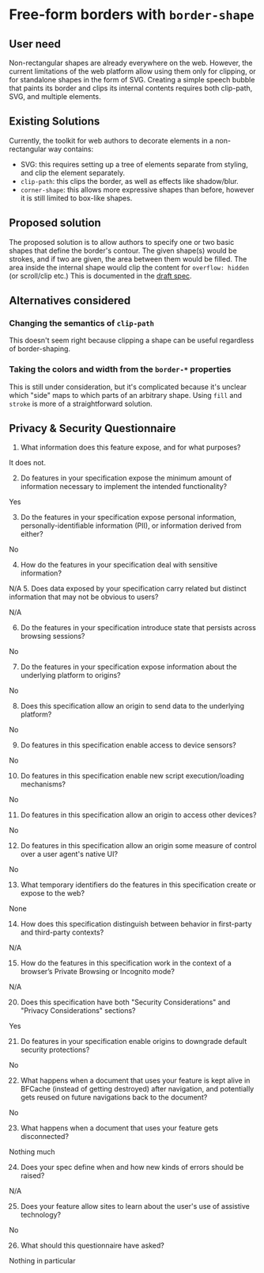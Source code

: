 # Free-form borders with `border-shape`

## User need
Non-rectangular shapes are already everywhere on the web. However, the current limitations of the web platform allow using them only for clipping, or for standalone shapes in the form of SVG.
Creating a simple speech bubble that paints its border and clips its internal contents requires both clip-path, SVG, and multiple elements.

## Existing Solutions
Currently, the toolkit for web authors to decorate elements in a non-rectangular way contains:
- SVG: this requires setting up a tree of elements separate from styling, and clip the element separately.
- `clip-path`: this clips the border, as well as effects like shadow/blur.
- `corner-shape`: this allows more expressive shapes than before, however it is still limited to box-like shapes.
  
## Proposed solution
The proposed solution is to allow authors to specify one or two basic shapes that define the border's contour.
The given shape(s) would be strokes, and if two are given, the area between them would be filled.
The area inside the internal shape would clip the content for `overflow: hidden` (or scroll/clip etc.)
This is documented in the [draft spec](https://drafts.csswg.org/css-borders-4/#border-shape).

## Alternatives considered

### Changing the semantics of `clip-path`
This doesn't seem right because clipping a shape can be useful regardless of border-shaping.

### Taking the colors and width from the `border-*` properties
This is still under consideration, but it's complicated because it's unclear which "side" maps to which parts of an arbitrary shape.
Using `fill` and `stroke` is more of a straightforward solution.

## Privacy & Security Questionnaire

01.  What information does this feature expose,
     and for what purposes?

It does not.
     
2.  Do features in your specification expose the minimum amount of information
     necessary to implement the intended functionality?

Yes

3.  Do the features in your specification expose personal information,
     personally-identifiable information (PII), or information derived from
     either?

No

4.  How do the features in your specification deal with sensitive information?

N/A
5.  Does data exposed by your specification carry related but distinct
     information that may not be obvious to users?

N/A

6.  Do the features in your specification introduce state
     that persists across browsing sessions?

No

7.  Do the features in your specification expose information about the
     underlying platform to origins?

No

8.  Does this specification allow an origin to send data to the underlying
     platform?

No

9.  Do features in this specification enable access to device sensors?

No

10.  Do features in this specification enable new script execution/loading
     mechanisms?

No

11.  Do features in this specification allow an origin to access other devices?

No

12.  Do features in this specification allow an origin some measure of control over
     a user agent's native UI?

No

13.  What temporary identifiers do the features in this specification create or
     expose to the web?

None

14.  How does this specification distinguish between behavior in first-party and
     third-party contexts?

N/A

15.  How do the features in this specification work in the context of a browser’s
     Private Browsing or Incognito mode?

N/A

20.  Does this specification have both "Security Considerations" and "Privacy
     Considerations" sections?

Yes

21.  Do features in your specification enable origins to downgrade default
     security protections?

No

22.  What happens when a document that uses your feature is kept alive in BFCache
     (instead of getting destroyed) after navigation, and potentially gets reused
     on future navigations back to the document?

No

23.  What happens when a document that uses your feature gets disconnected?

Nothing much

24.  Does your spec define when and how new kinds of errors should be raised?

N/A

25.  Does your feature allow sites to learn about the user's use of assistive technology?

No

26.  What should this questionnaire have asked?

Nothing in particular
